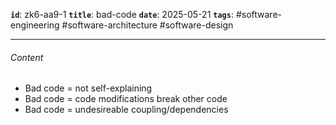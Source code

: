**`id`**: zk6-aa9-1
**`title`**: bad-code
**`date`**: 2025-05-21
**`tags`**: #software-engineering #software-architecture #software-design

---

###### Content

-   Bad code = not self-explaining
-   Bad code = code modifications break other code
-   Bad code = undesireable coupling/dependencies
